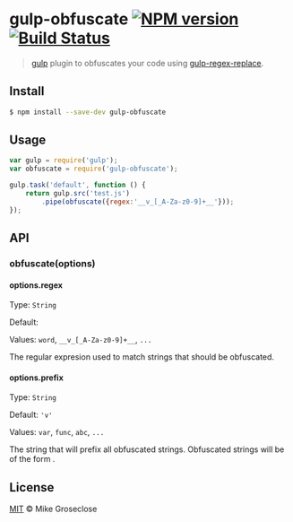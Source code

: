 # gulp-obfuscate [![NPM version][npm-image]][npm-url] [![Build Status][travis-image]][travis-url]

> [gulp](http://gulpjs.com) plugin to obfuscates your code using [gulp-regex-replace](https://github.com/mikegroseclose/gulp-regex-replace).

## Install

```bash
$ npm install --save-dev gulp-obfuscate
```

## Usage

```js
var gulp = require('gulp');
var obfuscate = require('gulp-obfuscate');

gulp.task('default', function () {
	return gulp.src('test.js')
		.pipe(obfuscate({regex:'__v_[_A-Za-z0-9]+__'}));
});
```

## API

### obfuscate(options)

#### options.regex

Type: `String`

Default: ` `

Values: `word`, `__v_[_A-Za-z0-9]+__`, `...`

The regular expresion used to match strings that should be obfuscated.

#### options.prefix

Type: `String`

Default: `'v'`

Values: `var`, `func`, `abc`, `...`

The string that will prefix all obfuscated strings.
Obfuscated strings will be of the form <prefix><integer>.

## License

[MIT](http://opensource.org/licenses/MIT) © Mike Groseclose

[npm-url]: https://npmjs.org/package/gulp-obfuscate
[npm-image]: https://badge.fury.io/js/gulp-obfuscate.png

[travis-url]: http://travis-ci.org/mikegroseclose/gulp-obfuscate
[travis-image]: https://secure.travis-ci.org/mikegroseclose/gulp-obfuscate.png?branch=master
